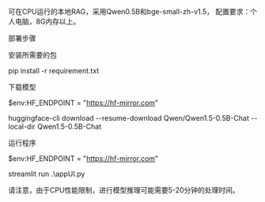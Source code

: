 可在CPU运行的本地RAG，采用Qwen0.5B和bge-small-zh-v1.5，
配置要求：个人电脑，8G内存以上。

部署步骤

安装所需要的包 

pip install -r requirement.txt

下载模型

$env:HF_ENDPOINT = "https://hf-mirror.com"

huggingface-cli download --resume-download Qwen/Qwen1.5-0.5B-Chat --local-dir Qwen1.5-0.5B-Chat

运行程序

$env:HF_ENDPOINT = "https://hf-mirror.com"

streamlit run .\appUI.py

请注意，由于CPU性能限制，进行模型推理可能需要5-20分钟的处理时间。